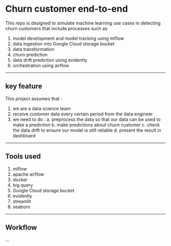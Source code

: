 # Churn customer end-to-end
This repo is designed to simulate machine learning use cases in detecting churn customers that include processes such as
1. model development and model tracking using mlflow
2. data ingestion into Google Cloud storage bucket
3. data transformation
4. churn prediction
5. data drift prediction using evidently
6. orchestration using airflow
---
## key feature
This project assumes that :
1. we are a data science team
2. receive customer data every certain period from the data engineer
3. we need to do :
  a. preprocess the data so that our data can be used to make a prediction
  b. make predictions about churn customer
  c. check the data drift to ensure our model is still reliable
  d. present the result in dashboard
---
## Tools used
1. mlflow
2. apache airflow
3. docker
4. big query
5. Google Cloud storage bucket
6. evidently
7. streamlit
8. seaborn
---
## Workflow
...
